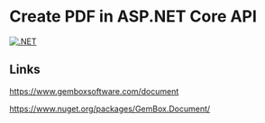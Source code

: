 # Create PDF in ASP.NET Core API

[![.NET](https://github.com/damienbod/AspNetCoreCreatePdf/actions/workflows/dotnet.yml/badge.svg)](https://github.com/damienbod/AspNetCoreCreatePdf/actions/workflows/dotnet.yml)

## Links

https://www.gemboxsoftware.com/document

https://www.nuget.org/packages/GemBox.Document/
